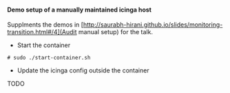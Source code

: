 #### Demo setup of a manually maintained icinga host

Supplments the demos in [http://saurabh-hirani.github.io/slides/monitoring-transition.html#/4](Audit manual setup) for the talk.

- Start the container

```
# sudo ./start-container.sh
```

- Update the icinga config outside the container

TODO
